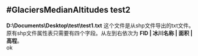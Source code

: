 #GlaciersMedianAltitudes
test2 
---
**D:\\Documents\Desktop\test\test1.txt** 这个文件是从shp文件导出的txt文件。原有shp文件属性表只需要有四个字段。从左到右依次为
**FID | 冰川名称 | 面积 | 高程**。  </br>ok
